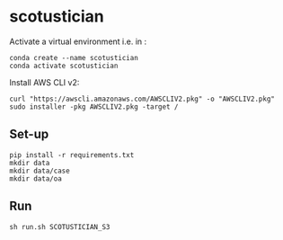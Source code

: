 # scotustician

Activate a virtual environment i.e. in :
```
conda create --name scotustician
conda activate scotustician
```
Install AWS CLI v2:
```
curl "https://awscli.amazonaws.com/AWSCLIV2.pkg" -o "AWSCLIV2.pkg"
sudo installer -pkg AWSCLIV2.pkg -target /
```
## Set-up
```
pip install -r requirements.txt
mkdir data
mkdir data/case
mkdir data/oa
```
## Run
```
sh run.sh SCOTUSTICIAN_S3
```

